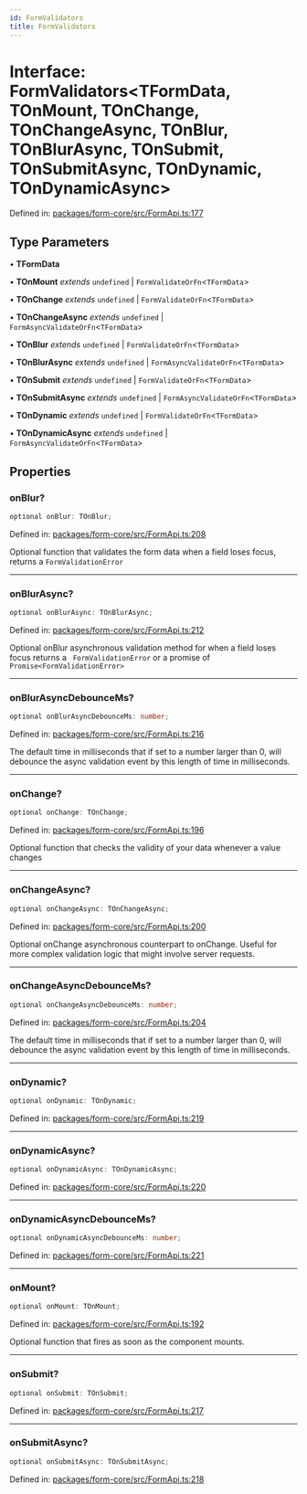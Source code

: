 ```yaml
---
id: FormValidators
title: FormValidators
---
```


<!-- DO NOT EDIT: this page is autogenerated from the type comments -->

# Interface: FormValidators\<TFormData, TOnMount, TOnChange, TOnChangeAsync, TOnBlur, TOnBlurAsync, TOnSubmit, TOnSubmitAsync, TOnDynamic, TOnDynamicAsync\>

Defined in: [packages/form-core/src/FormApi.ts:177](https://github.com/TanStack/form/blob/main/packages/form-core/src/FormApi.ts#L177)

## Type Parameters

• **TFormData**

• **TOnMount** *extends* `undefined` \| `FormValidateOrFn`\<`TFormData`\>

• **TOnChange** *extends* `undefined` \| `FormValidateOrFn`\<`TFormData`\>

• **TOnChangeAsync** *extends* `undefined` \| `FormAsyncValidateOrFn`\<`TFormData`\>

• **TOnBlur** *extends* `undefined` \| `FormValidateOrFn`\<`TFormData`\>

• **TOnBlurAsync** *extends* `undefined` \| `FormAsyncValidateOrFn`\<`TFormData`\>

• **TOnSubmit** *extends* `undefined` \| `FormValidateOrFn`\<`TFormData`\>

• **TOnSubmitAsync** *extends* `undefined` \| `FormAsyncValidateOrFn`\<`TFormData`\>

• **TOnDynamic** *extends* `undefined` \| `FormValidateOrFn`\<`TFormData`\>

• **TOnDynamicAsync** *extends* `undefined` \| `FormAsyncValidateOrFn`\<`TFormData`\>

## Properties

### onBlur?

```ts
optional onBlur: TOnBlur;
```

Defined in: [packages/form-core/src/FormApi.ts:208](https://github.com/TanStack/form/blob/main/packages/form-core/src/FormApi.ts#L208)

Optional function that validates the form data when a field loses focus, returns a `FormValidationError`

***

### onBlurAsync?

```ts
optional onBlurAsync: TOnBlurAsync;
```

Defined in: [packages/form-core/src/FormApi.ts:212](https://github.com/TanStack/form/blob/main/packages/form-core/src/FormApi.ts#L212)

Optional onBlur asynchronous validation method for when a field loses focus returns a ` FormValidationError` or a promise of `Promise<FormValidationError>`

***

### onBlurAsyncDebounceMs?

```ts
optional onBlurAsyncDebounceMs: number;
```

Defined in: [packages/form-core/src/FormApi.ts:216](https://github.com/TanStack/form/blob/main/packages/form-core/src/FormApi.ts#L216)

The default time in milliseconds that if set to a number larger than 0, will debounce the async validation event by this length of time in milliseconds.

***

### onChange?

```ts
optional onChange: TOnChange;
```

Defined in: [packages/form-core/src/FormApi.ts:196](https://github.com/TanStack/form/blob/main/packages/form-core/src/FormApi.ts#L196)

Optional function that checks the validity of your data whenever a value changes

***

### onChangeAsync?

```ts
optional onChangeAsync: TOnChangeAsync;
```

Defined in: [packages/form-core/src/FormApi.ts:200](https://github.com/TanStack/form/blob/main/packages/form-core/src/FormApi.ts#L200)

Optional onChange asynchronous counterpart to onChange. Useful for more complex validation logic that might involve server requests.

***

### onChangeAsyncDebounceMs?

```ts
optional onChangeAsyncDebounceMs: number;
```

Defined in: [packages/form-core/src/FormApi.ts:204](https://github.com/TanStack/form/blob/main/packages/form-core/src/FormApi.ts#L204)

The default time in milliseconds that if set to a number larger than 0, will debounce the async validation event by this length of time in milliseconds.

***

### onDynamic?

```ts
optional onDynamic: TOnDynamic;
```

Defined in: [packages/form-core/src/FormApi.ts:219](https://github.com/TanStack/form/blob/main/packages/form-core/src/FormApi.ts#L219)

***

### onDynamicAsync?

```ts
optional onDynamicAsync: TOnDynamicAsync;
```

Defined in: [packages/form-core/src/FormApi.ts:220](https://github.com/TanStack/form/blob/main/packages/form-core/src/FormApi.ts#L220)

***

### onDynamicAsyncDebounceMs?

```ts
optional onDynamicAsyncDebounceMs: number;
```

Defined in: [packages/form-core/src/FormApi.ts:221](https://github.com/TanStack/form/blob/main/packages/form-core/src/FormApi.ts#L221)

***

### onMount?

```ts
optional onMount: TOnMount;
```

Defined in: [packages/form-core/src/FormApi.ts:192](https://github.com/TanStack/form/blob/main/packages/form-core/src/FormApi.ts#L192)

Optional function that fires as soon as the component mounts.

***

### onSubmit?

```ts
optional onSubmit: TOnSubmit;
```

Defined in: [packages/form-core/src/FormApi.ts:217](https://github.com/TanStack/form/blob/main/packages/form-core/src/FormApi.ts#L217)

***

### onSubmitAsync?

```ts
optional onSubmitAsync: TOnSubmitAsync;
```

Defined in: [packages/form-core/src/FormApi.ts:218](https://github.com/TanStack/form/blob/main/packages/form-core/src/FormApi.ts#L218)
